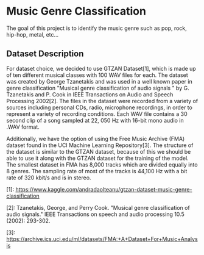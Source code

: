 # Music Genre Classification  
  
The goal of this project is to identify the music genre such as pop, rock, hip-hop, metal, etc...  
  
## Dataset Description  
For dataset choice, we decided to use GTZAN Dataset[1], which is made up of ten different musical classes with 100 WAV files for each. The dataset was created by George Tzanetakis and was used in a well known paper in genre classification "Musical genre classification of audio signals " by G. Tzanetakis and P. Cook in IEEE Transactions on Audio and Speech Processing 2002[2]. The files in the dataset were recorded from a variety of sources including personal CDs, radio, microphone recordings, in order to represent a variety of recording conditions. Each WAV file contains a 30 second clip of a song sampled at 22, 050 Hz with 16-bit mono audio in .WAV format.   
  
Additionally, we have the option of using the Free Music Archive (FMA) dataset found in the UCI Machine Learning Repository[3]. The structure of the dataset is similar to the GTZAN dataset, because of this we should be able to use it along with the GTZAN dataset for the training of the model. The smallest dataset in FMA has 8,000 tracks which are divided equally into 8 genres. The sampling rate of most of the tracks is 44,100 Hz with a bit rate of 320 kbit/s and is in stereo.

\[1\]: https://www.kaggle.com/andradaolteanu/gtzan-dataset-music-genre-classification

\[2\]: Tzanetakis, George, and Perry Cook. "Musical genre classification of audio signals." IEEE Transactions on speech and audio processing 10.5 (2002): 293-302.

\[3\]: https://archive.ics.uci.edu/ml/datasets/FMA:+A+Dataset+For+Music+Analysis
